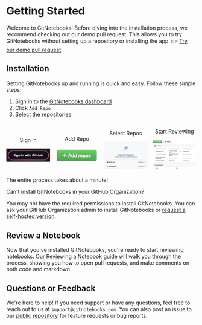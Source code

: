 # Getting Started

Welcome to GitNotebooks! Before diving into the installation process, we recommend checking out our demo pull request. This allows you to try GitNotebooks without setting up a repository or installing the app.
👉 <a href="https://app.gitnotebooks.com/GitNotebooks/demo/pull/1" target="_blank">Try our demo pull request</a>

## Installation

Getting GitNotebooks up and running is quick and easy. Follow these simple steps:

1. Sign in to the [GitNotebooks dashboard](https://app.gitnotebooks.com/dashboard)
2. Click `Add Repo`
3. Select the repositories

<div style="display: flex; justify-content: space-between; align-items: center;">
  <div style="text-align: center; width: 23%;">
    <p>Sign in</p>
    <img src="./images/getting-started/sign-in-button.png" alt="Sign in to GitNotebooks" style="width: 100%;">
  </div>
  <div style="text-align: center; width: 23%;">
    <p>Add Repo</p>
    <img src="./images/getting-started/add-repos.png" alt="Add Repo to GitNotebooks" style="width: 100%;">
  </div>
  <div style="text-align: center; width: 23%;">
    <p>Select Repos</p>
    <img src="./images/getting-started/select-repos.png" alt="Select repositories" style="width: 100%;">
  </div>
  <div style="text-align: center; width: 23%;">
    <p>Start Reviewing</p>
    <img src="./images/getting-started/repo-list.png" alt="Start reviewing notebooks" style="width: 100%;">
  </div>
</div>

The entire process takes about a minute!

<div class="warning">

Can't install GitNotebooks in your GitHub Organization?

You may not have the required permissions to install GitNotebooks. You can ask your
GitHub Organization admin to install GitNotebooks or [request a self-hosted version](https://share.hsforms.com/1KcFTS0dHRPqyMli5Dr8kiwryqe1).

</div>

## Review a Notebook

Now that you've installed GitNotebooks, you're ready to start reviewing notebooks. Our [Reviewing a Notebook](./reviewing_a_notebook.md) guide will walk you through the process, showing you how to open pull requests, and make comments on both code and markdown.

## Questions or Feedback

We're here to help! If you need support or have any questions, feel free to reach out to us at `support@gitnotebooks.com`. You can also post an issue to our [public repository](https://github.com/GitNotebooks/GitNotebooks/issues) for feature requests or bug reports.
